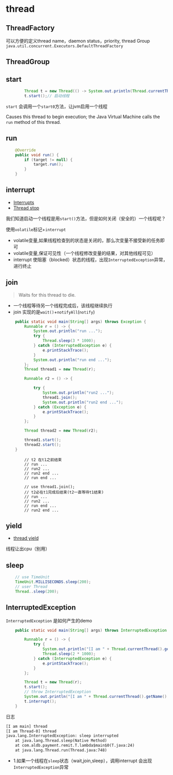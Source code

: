 # thread


## ThreadFactory
可以方便的定义thread name，daemon status，priority, thread Group
`java.util.concurrent.Executors.DefaultThreadFactory`

## ThreadGroup

## start

```java
        Thread t = new Thread(() -> System.out.println(Thread.currentThread().getName()+" start ..."));
        t.start();// 启动线程
```

`start` 会调用一个`start0`方法，让jvm启用一个线程

Causes this thread to begin execution; the Java Virtual Machine
calls the `run` method of this thread.

## run

```java
    @Override
    public void run() {
        if (target != null) {
            target.run();
        }
    }
```

## interrupt

- [Interrupts](https://docs.oracle.com/javase/tutorial/essential/concurrency/interrupt.html)
- [Thread stop](http://www.java67.com/2015/07/how-to-stop-thread-in-java-example.html)

我们知道启动一个线程是用`start()`方法，但是如何关闭（安全的）一个线程呢？

使用`volatile`标记+`interrupt`

- volatile变量,如果线程检查到的状态是关闭的，那么次变量不接受新的任务即可
- volatile变量,保证可见性（一个线程修改变量的结果，对其他线程可见）
- interrupt 使阻塞（blocked）状态的线程，出现`InterruptedException`异常，进行终止

## join

> Waits for this thread to die.

- 一个线程等待另一个线程完成后，该线程继续执行
- join 实现的是`wait()`+`notifyAll`(`notify`)

```java
    public static void main(String[] args) throws Exception {
        Runnable r = () -> {
            System.out.println("run ...");
            try {
                Thread.sleep(3 * 1000);
            } catch (InterruptedException e) {
                e.printStackTrace();
            }
            System.out.println("run end ...");
        };
        Thread thread1 = new Thread(r);

        Runnable r2 = () -> {

            try {
                System.out.println("run2 ...");
                thread1.join();
                System.out.println("run2 end ...");
            } catch (Exception e) {
                e.printStackTrace();
            }
        };

        Thread thread2 = new Thread(r2);

        thread1.start();
        thread2.start();
    }
```

```log
        // t2 在t1之前结束
        // run ...
        // run2 ...
        // run2 end ...
        // run end ...

        // use thread1.join();
        // t2必在t1完成后结束(t2一直等待t1结束)
        // run ...
        // run2 ...
        // run end ...
        // run2 end ...
```

## yield

- [thread yield](https://www.javamex.com/tutorials/threads/yield.shtml)

线程让出cpu（别用）

## sleep

```java
    // use TimeUnit
    TimeUnit.MILLISECONDS.sleep(200);
    // user Thread
    Thread..sleep(200);
```

## InterruptedException

`InterruptedException` 是如何产生的demo

```java
    public static void main(String[] args) throws InterruptedException {

        Runnable r = () -> {
            try {
                System.out.println("[I am " + Thread.currentThread().getName() + "] thread");
                Thread.sleep(2 * 1000);
            } catch (InterruptedException e) {
                e.printStackTrace();
            }
        };

        Thread t = new Thread(r);
        t.start();
        // throw InterruptedException
        System.out.println("[I am " + Thread.currentThread().getName() + "] thread");
        t.interrupt();
    }
```

日志

```txt
[I am main] thread
[I am Thread-0] thread
java.lang.InterruptedException: sleep interrupted
    at java.lang.Thread.sleep(Native Method)
    at com.aldb.payment.remit.T.lambda$main$0(T.java:24)
    at java.lang.Thread.run(Thread.java:748)
```

- 1.如果一个线程在`sleep`状态（wait,join,sleep），调用interrupt 会出现`InterruptedException`异常
